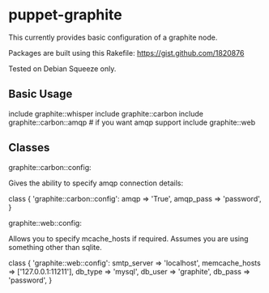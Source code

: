 # puppet-graphite

This currently provides basic configuration of a graphite node.

Packages are built using this Rakefile: https://gist.github.com/1820876

Tested on Debian Squeeze only.

## Basic Usage
  include graphite::whisper
  include graphite::carbon
  include graphite::carbon::amqp # if you want amqp support
  include graphite::web

## Classes

graphite::carbon::config:

Gives the ability to specify amqp connection details:

  class {
    'graphite::carbon::config':
      amqp      => 'True',
      amqp_pass => 'password',
  }


graphite::web::config:

Allows you to specify mcache_hosts if required. Assumes you are using
something other than sqlite.

  class {
    'graphite::web::config':
      smtp_server    => 'localhost',
      memcache_hosts => ['127.0.0.1:11211'],
      db_type        => 'mysql',
      db_user        => 'graphite',
      db_pass        => 'password',
  }

